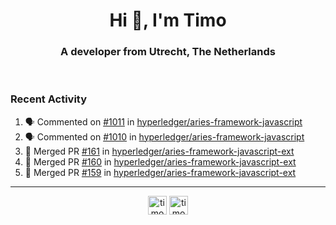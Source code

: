 <h1 align="center">Hi 👋, I'm Timo</h1>
<h3 align="center">A developer from Utrecht, The Netherlands</h3>
<br/>
<!-- https://github.com/rahuldkjain/github-profile-readme-generator --!>

<!--  <p align="left"><img src="https://github-readme-stats.vercel.app/api?username=timoglastra&show_icons=true&count_private=true&" alt="timoglastra" /></p> --!>

<!--
Github language stats
<p align="left"><img src="https://github-readme-stats.vercel.app/api/top-langs/?username=timoglastra&layout=compact" alt="timoglastra" /><p>
-->

<!-- Codestats language stats -->
<!-- <p align="left"><img src="https://codestats-readme.vercel.app/api/top-langs/?username=timoglastra&layout=compact&language_count=12" alt="timoglastra" /><p>    --!>
  
<h3>Recent Activity</h3>

<!--START_SECTION:activity-->
1. 🗣 Commented on [#1011](https://github.com/hyperledger/aries-framework-javascript/issues/1011) in [hyperledger/aries-framework-javascript](https://github.com/hyperledger/aries-framework-javascript)
2. 🗣 Commented on [#1010](https://github.com/hyperledger/aries-framework-javascript/issues/1010) in [hyperledger/aries-framework-javascript](https://github.com/hyperledger/aries-framework-javascript)
3. 🎉 Merged PR [#161](https://github.com/hyperledger/aries-framework-javascript-ext/pull/161) in [hyperledger/aries-framework-javascript-ext](https://github.com/hyperledger/aries-framework-javascript-ext)
4. 🎉 Merged PR [#160](https://github.com/hyperledger/aries-framework-javascript-ext/pull/160) in [hyperledger/aries-framework-javascript-ext](https://github.com/hyperledger/aries-framework-javascript-ext)
5. 🎉 Merged PR [#159](https://github.com/hyperledger/aries-framework-javascript-ext/pull/159) in [hyperledger/aries-framework-javascript-ext](https://github.com/hyperledger/aries-framework-javascript-ext)
<!--END_SECTION:activity-->

---

<p align="center">
<a href="https://twitter.com/timoglastra" target="blank"><img align="center" src="https://cdn.jsdelivr.net/npm/simple-icons@3.0.1/icons/twitter.svg" alt="timoglastra" height="30" width="30" /></a>
<a href="https://linkedin.com/in/timoglastra" target="blank"><img align="center" src="https://cdn.jsdelivr.net/npm/simple-icons@3.0.1/icons/linkedin.svg" alt="timoglastra" height="30" width="30" /></a>
</p>



